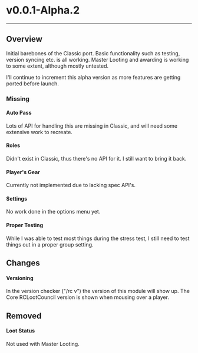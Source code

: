 # v0.0.1-Alpha.2
---
## Overview
Initial barebones of the Classic port. Basic functionality such as testing, version syncing etc. is all working. Master Looting and awarding is working to some extent, although mostly untested.

I'll continue to increment this alpha version as more features are getting ported before launch.

### Missing
#### Auto Pass
Lots of API for handling this are missing in Classic, and will need some extensive work to recreate.

#### Roles
Didn't exist in Classic, thus there's no API for it. I still want to bring it back.

#### Player's Gear
Currently not implemented due to lacking spec API's.

#### Settings
No work done in the options menu yet.

#### Proper Testing
While I was able to test most things during the stress test, I still need to test things out in a proper group setting.


## Changes
#### Versioning
In the version checker ("/rc v") the version of this module will show up. The Core RCLootCouncil version is shown when mousing over a player.


## Removed
#### Loot Status
Not used with Master Looting.
